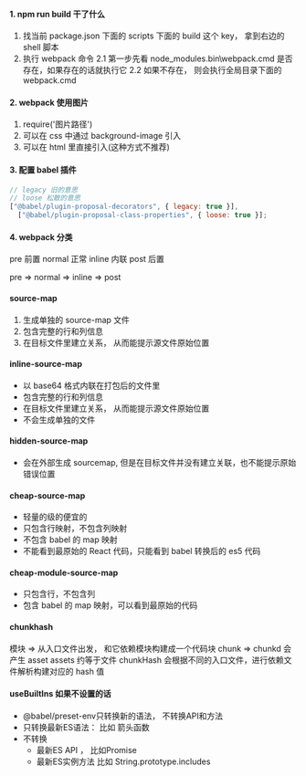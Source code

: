 #### 1. npm run build 干了什么

1. 找当前 package.json 下面的 scripts 下面的 build 这个 key， 拿到右边的 shell 脚本
2. 执行 webpack 命令
   2.1 第一步先看 node_modules\.bin\webpack.cmd 是否存在，如果存在的话就执行它
   2.2 如果不存在， 则会执行全局目录下面的 webpack.cmd

#### 2. webpack 使用图片

1. require('图片路径')
2. 可以在 css 中通过 background-image 引入
3. 可以在 html 里直接引入(这种方式不推荐)

#### 3. 配置 babel 插件

```js
// legacy 旧的意思
// loose 松散的意思
["@babel/plugin-proposal-decorators", { legacy: true }],
  ["@babel/plugin-proposal-class-properties", { loose: true }];
```

#### 4. webpack 分类

pre 前置
normal 正常
inline 内联
post 后置

pre => normal => inline => post

#### source-map

1. 生成单独的 source-map 文件
2. 包含完整的行和列信息
3. 在目标文件里建立关系， 从而能提示源文件原始位置

#### inline-source-map

- 以 base64 格式内联在打包后的文件里
- 包含完整的行和列信息
- 在目标文件里建立关系， 从而能提示源文件原始位置
- 不会生成单独的文件

#### hidden-source-map

- 会在外部生成 sourcemap, 但是在目标文件并没有建立关联，也不能提示原始错误位置

#### cheap-source-map

- 轻量的级的便宜的
- 只包含行映射，不包含列映射
- 不包含 babel 的 map 映射
- 不能看到最原始的 React 代码，只能看到 babel 转换后的 es5 代码

#### cheap-module-source-map

- 只包含行，不包含列
- 包含 babel 的 map 映射，可以看到最原始的代码

#### chunkhash

模块 => 从入口文件出发， 和它依赖模块构建成一个代码块 chunk => chunkd 会产生 asset assets 约等于文件
chunkHash 会根据不同的入口文件，进行依赖文件解析构建对应的 hash 值

#### useBuiltIns 如果不设置的话
- @babel/preset-env只转换新的语法， 不转换API和方法
- 只转换最新ES语法： 比如 箭头函数
- 不转换
   - 最新ES API ， 比如Promise
   - 最新ES实例方法 比如 String.prototype.includes
